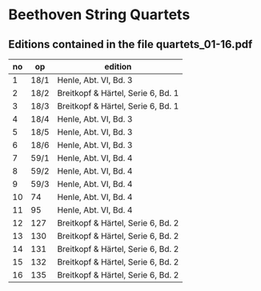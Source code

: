 ﻿# Beethoven String Quartets
## Editions contained in the file quartets_01-16.pdf

| no | op   | edition                            |
|----|------|------------------------------------|
| 1  | 18/1 | Henle, Abt. VI, Bd. 3              |
| 2  | 18/2 | Breitkopf & Härtel, Serie 6, Bd. 1 |
| 3  | 18/3 | Breitkopf & Härtel, Serie 6, Bd. 1 |
| 4  | 18/4 | Henle, Abt. VI, Bd. 3              |
| 5  | 18/5 | Henle, Abt. VI, Bd. 3              |
| 6  | 18/6 | Henle, Abt. VI, Bd. 3              |
| 7  | 59/1 | Henle, Abt. VI, Bd. 4              |
| 8  | 59/2 | Henle, Abt. VI, Bd. 4              |
| 9  | 59/3 | Henle, Abt. VI, Bd. 4              |
| 10 | 74   | Henle, Abt. VI, Bd. 4              |
| 11 | 95   | Henle, Abt. VI, Bd. 4              |
| 12 | 127  | Breitkopf & Härtel, Serie 6, Bd. 2 |
| 13 | 130  | Breitkopf & Härtel, Serie 6, Bd. 2 |
| 14 | 131  | Breitkopf & Härtel, Serie 6, Bd. 2 |
| 15 | 132  | Breitkopf & Härtel, Serie 6, Bd. 2 |
| 16 | 135  | Breitkopf & Härtel, Serie 6, Bd. 2 |